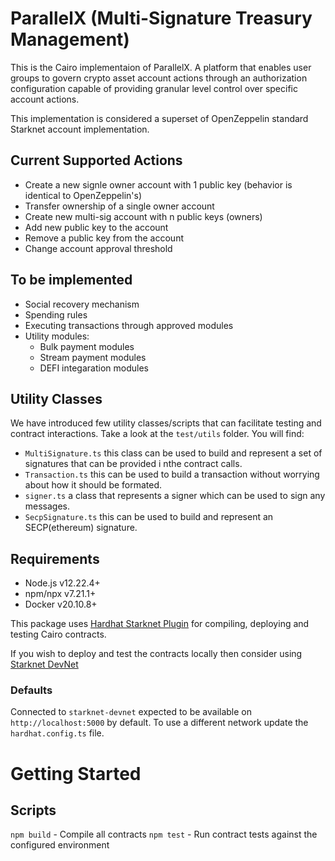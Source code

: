 # ParallelX (Multi-Signature Treasury Management)

This is the Cairo implementaion of ParallelX. A platform that enables user groups to govern crypto asset account actions through an authorization configuration capable of providing granular level control over specific account actions.

This implementation is considered a superset of OpenZeppelin standard Starknet account implementation. 


## Current Supported Actions

* Create a new signle owner account with 1 public key (behavior is identical to OpenZeppelin's)
* Transfer ownership of a single owner account
* Create new multi-sig account with n public keys (owners)
* Add new public key to the account
* Remove a public key from the account
* Change account approval threshold


## To be implemented

* Social recovery mechanism
* Spending rules
* Executing transactions through approved modules
* Utility modules:
    * Bulk payment modules
    * Stream payment modules
    * DEFI integaration modules



## Utility Classes

We have introduced few utility classes/scripts that can facilitate testing and contract interactions. Take a look at the `test/utils` folder. You will find:

* `MultiSignature.ts` this class can be used to build and represent a set of signatures that can be provided i nthe contract calls.
*  `Transaction.ts` this can be used to build a transaction without worrying about how it should be formated.
* `signer.ts` a class that represents a signer which can be used to sign any messages.
* `SecpSignature.ts` this can be used to build and represent an SECP(ethereum) signature.

## Requirements

* Node.js v12.22.4+
* npm/npx v7.21.1+
* Docker v20.10.8+

This package uses [Hardhat Starknet Plugin](https://github.com/Shard-Labs/starknet-hardhat-plugin) for compiling, deploying and testing Cairo contracts. 

If you wish to deploy and test the contracts locally then consider using [Starknet DevNet](https://github.com/Shard-Labs/starknet-devnet)


### Defaults

Connected to `starknet-devnet` expected to be available on `http://localhost:5000` by default. 
To use a different network update the `hardhat.config.ts` file. 


# Getting Started
## Scripts
`npm build` - Compile all contracts 
`npm test` - Run contract tests against the configured environment

